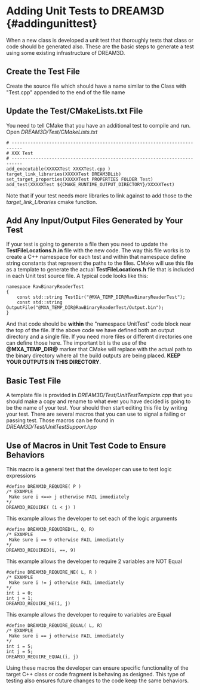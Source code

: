 Adding Unit Tests to DREAM3D {#addingunittest}
=========

When a new class is developed a unit test that thoroughly tests that class or code should be generated also. These are the basic steps to generate a test using some existing infrastructure of DREAM3D.

## Create the Test File ##

Create the source file which should have a name similar to the Class with "Test.cpp" appended to the end of the file name

## Update the Test/CMakeLists.txt File ##

You need to tell CMake that you have an additional test to compile and run. Open _DREAM3D/Test/CMakeLists.txt_ 

	# --------------------------------------------------------------------------
	# XXX Test
	# --------------------------------------------------------------------------
	add_executable(XXXXXTest XXXXTest.cpp )
	target_link_libraries(XXXXXTest DREAM3DLib)
	set_target_properties(XXXXXTest PROPERTIES FOLDER Test)
	add_test(XXXXXTest ${CMAKE_RUNTIME_OUTPUT_DIRECTORY}/XXXXXTest)

Note that if your test needs more libraries to link against to add those to the _target\_link\_Libraries_ cmake function.

## Add Any Input/Output Files Generated by Your Test ##

If your test is going to generate a file then you need to update the **TestFileLocations.h.in** file with the new code. The way this file works is to create a C++ namespace for each test and within that namespace define string constants that represent the paths to the files. CMake will use this file as a template to generate the actual **TestFileLocations.h** file that is included in each Unit test source file. A typical code looks like this:

	namespace RawBinaryReaderTest
	{
		const std::string TestDir("@MXA_TEMP_DIR@RawBinaryReaderTest");
		const std::string OutputFile("@MXA_TEMP_DIR@RawBinaryReaderTest/Output.bin");
	}

And that code should be **within** the "namespace UnitTest" code block near the top of the file. If the above code we have defined both an output directory and a single file. If you need more files or different directories one can define those here. The important bit is the use of the **@MXA_TEMP_DIR@** marker that CMake will replace with the actual path to the binary directory where all the build outputs are being placed. **KEEP YOUR OUTPUTS IN THIS DIRECTORY**.

## Basic Test File ##

A template file is provided in _DREAM3D/Test/UnitTestTemplate.cpp_ that you should make a copy and rename to what ever you have decided is going to be the name of your test. Your should then start editing this file by writing your test. There are several macros that you can use to signal a failing or passing test. Those macros can be found in _DREAM3D/Test/UnitTestSupport.hpp_


## Use of Macros in Unit Test Code to Ensure Behaviors ##


This macro is a general test that the developer can use to test logic expressions

	#define DREAM3D_REQUIRE( P )
	/* EXAMPLE 
	 Make sure i <==> j otherwise FAIL immediately
	*/
	DREAM3D_REQUIRE( (i < j) )


This example allows the developer to set each of the logic arguments

	#define DREAM3D_REQUIRED(L, Q, R)
	/* EXAMPLE 
	 Make sure i == 9 otherwise FAIL immediately
	*/
	DREAM3D_REQUIRED(i, ==, 9)


This example allows the developer to require 2 variables are NOT Equal

	#define DREAM3D_REQUIRE_NE( L, R )
	/* EXAMPLE 
	 Make sure i != j otherwise FAIL immediately
	*/
	int i = 0;
	int j = 1;
	DREAM3D_REQUIRE_NE(i, j)


This example allows the developer to require to variables are Equal

	#define DREAM3D_REQUIRE_EQUAL( L, R) 
	/* EXAMPLE 
	 Make sure i == j otherwise FAIL immediately
	*/
	int i = 5;
	int j = 5;
	DREAM3D_REQUIRE_EQUAL(i, j)



Using these macros the developer can ensure specific functionality of the target C++ class or code fragment is behaving as designed. This type of testing also ensures future changes to the code keep the same behaviors.